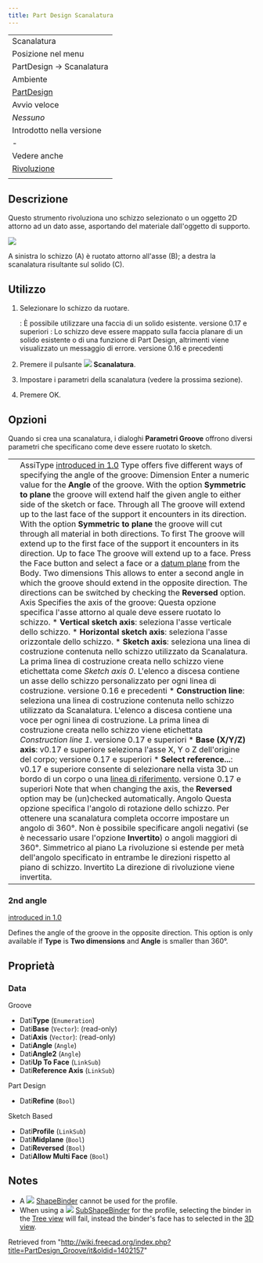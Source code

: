 ```yaml
---
title: Part Design Scanalatura
---
```

|  |
| --- |
| Scanalatura |
| Posizione nel menu |
| PartDesign → Scanalatura |
| Ambiente |
| [PartDesign](/PartDesign_Workbench/it "PartDesign Workbench/it") |
| Avvio veloce |
| *Nessuno* |
| Introdotto nella versione |
| - |
| Vedere anche |
| [Rivoluzione](/PartDesign_Revolution/it "PartDesign Revolution/it") |
|  |

## Descrizione

Questo strumento rivoluziona uno schizzo selezionato o un oggetto 2D attorno ad un dato asse, asportando del materiale dall'oggetto di supporto.

![](/images/PartDesign_Groove_example.svg)

A sinistra lo schizzo (A) è ruotato attorno all'asse (B); a destra la scanalatura risultante sul solido (C).

## Utilizzo

1. Selezionare lo schizzo da ruotare.

   :   È possibile utilizzare una faccia di un solido esistente. versione 0.17 e superiori
   :   Lo schizzo deve essere mappato sulla faccia planare di un solido esistente o di una funzione di Part Design, altrimenti viene visualizzato un messaggio di errore. versione 0.16 e precedenti
2. Premere il pulsante ![](/images/PartDesign_Groove.svg) **Scanalatura**.
3. Impostare i parametri della scanalatura (vedere la prossima sezione).
4. Premere OK.

## Opzioni

Quando si crea una scanalatura, i dialoghi **Parametri Groove** offrono diversi parametri che specificano come deve essere ruotato lo sketch.

|  |  |
| --- | --- |
|  | AssiType [introduced in 1.0](/Release_notes_1.0 "Release notes 1.0")  Type offers five different ways of specifying the angle of the groove: Dimension Enter a numeric value for the **Angle** of the groove. With the option **Symmetric to plane** the groove will extend half the given angle to either side of the sketch or face. Through all The groove will extend up to the last face of the support it encounters in its direction. With the option **Symmetric to plane** the groove will cut through all material in both directions. To first The groove will extend up to the first face of the support it encounters in its direction. Up to face The groove will extend up to a face. Press the Face button and select a face or a [datum plane](/PartDesign_Plane "PartDesign Plane") from the Body. Two dimensions This allows to enter a second angle in which the groove should extend in the opposite direction. The directions can be switched by checking the **Reversed** option. Axis Specifies the axis of the groove:  Questa opzione specifica l'asse attorno al quale deve essere ruotato lo schizzo.   * **Vertical sketch axis**: seleziona l'asse verticale dello schizzo. * **Horizontal sketch axis**: seleziona l'asse orizzontale dello schizzo. * **Sketch axis**: seleziona una linea di costruzione contenuta nello schizzo utilizzato da Scanalatura. La prima linea di costruzione creata nello schizzo viene etichettata come *Sketch axis 0*. L'elenco a discesa contiene un asse dello schizzo personalizzato per ogni linea di costruzione. versione 0.16 e precedenti * **Construction line**: seleziona una linea di costruzione contenuta nello schizzo utilizzato da Scanalatura. L'elenco a discesa contiene una voce per ogni linea di costruzione. La prima linea di costruzione creata nello schizzo viene etichettata *Construction line 1*. versione 0.17 e superiori * **Base (X/Y/Z) axis**: v0.17 e superiore seleziona l'asse X, Y o Z dell'origine del corpo; versione 0.17 e superiori * **Select reference...**: v0.17 e superiore consente di selezionare nella vista 3D un bordo di un corpo o una [linea di riferimento](/PartDesign_Line/it "PartDesign Line/it"). versione 0.17 e superiori  Note that when changing the axis, the **Reversed** option may be (un)checked automatically.   Angolo Questa opzione specifica l'angolo di rotazione dello schizzo. Per ottenere una scanalatura completa occorre impostare un angolo di 360°. Non è possibile specificare angoli negativi (se è necessario usare l'opzione **Invertito**) o angoli maggiori di 360°.   Simmetrico al piano La rivoluzione si estende per metà dell'angolo specificato in entrambe le direzioni rispetto al piano di schizzo.   Invertito La direzione di rivoluzione viene invertita. |

### 2nd angle

[introduced in 1.0](/Release_notes_1.0 "Release notes 1.0")

Defines the angle of the groove in the opposite direction. This option is only available if **Type** is **Two dimensions** and **Angle** is smaller than 360°.

## Proprietà

### Data

Groove

* Dati**Type** (`Enumeration`)
* Dati**Base** (`Vector`): (read-only)
* Dati**Axis** (`Vector`): (read-only)
* Dati**Angle** (`Angle`)
* Dati**Angle2** (`Angle`)
* Dati**Up To Face** (`LinkSub`)
* Dati**Reference Axis** (`LinkSub`)

Part Design

* Dati**Refine** (`Bool`)

Sketch Based

* Dati**Profile** (`LinkSub`)
* Dati**Midplane** (`Bool`)
* Dati**Reversed** (`Bool`)
* Dati**Allow Multi Face** (`Bool`)

## Notes

* A ![](/images/PartDesign_ShapeBinder.svg) [ShapeBinder](/PartDesign_ShapeBinder "PartDesign ShapeBinder") cannot be used for the profile.
* When using a ![](/images/PartDesign_SubShapeBinder.svg) [SubShapeBinder](/PartDesign_SubShapeBinder "PartDesign SubShapeBinder") for the profile, selecting the binder in the [Tree view](/Tree_view "Tree view") will fail, instead the binder's face has to selected in the [3D view](/3D_view "3D view").

Retrieved from "<http://wiki.freecad.org/index.php?title=PartDesign_Groove/it&oldid=1402157>"
